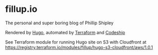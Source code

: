 # fillup.io

The personal and super boring blog of Phillip Shipley

Rendered by [Hugo](https://gohugo.io), automated by [Terraform](https://www.terraform.io/) and [Codeship](https://codeship.com/)

See Terraform module for running Hugo site on S3 with Cloudfront at https://registry.terraform.io/modules/fillup/hugo-s3-cloudfront/aws/1.0.1